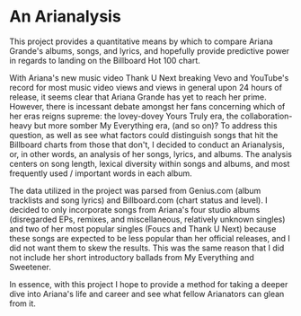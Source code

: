 # An Arianalysis

This project provides a quantitative means by which to compare Ariana Grande's albums, songs, and lyrics, and hopefully provide predictive power in regards to landing on the Billboard Hot 100 chart.

With Ariana's new music video Thank U Next breaking Vevo and YouTube's record for most music video views and views in general upon 24 hours of release, it seems clear that Ariana Grande has yet to reach her prime. However, there is incessant debate amongst her fans concerning which of her eras reigns supreme: the lovey-dovey Yours Truly era, the collaboration-heavy but more somber My Everything era, (and so on)? To address this question, as well as see what factors could distinguish songs that hit the Billboard charts from those that don't, I decided to conduct an Arianalysis, or, in other words, an analysis of her songs, lyrics, and albums. The analysis centers on song length, lexical diversity within songs and albums, and most frequently used / important words in each album.

The data utilized in the project was parsed from Genius.com (album tracklists and song lyrics) and Billboard.com (chart status and level).
I decided to only incorporate songs from Ariana's four studio albums (disregarded EPs, remixes, and miscellaneous, relatively unknown singles) and two of her most popular singles (Foucs and Thank U Next) because these songs are expected to be less popular than her official releases, and I did not want them to skew the results. This was the same reason that I did not include her short introductory ballads from My Everything and Sweetener.

In essence, with this project I hope to provide a method for taking a deeper dive into Ariana's life and career and see what fellow Arianators can glean from it.
